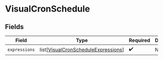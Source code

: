 # VisualCronSchedule


## Fields

| Field                                                                                       | Type                                                                                        | Required                                                                                    | Description                                                                                 |
| ------------------------------------------------------------------------------------------- | ------------------------------------------------------------------------------------------- | ------------------------------------------------------------------------------------------- | ------------------------------------------------------------------------------------------- |
| `expressions`                                                                               | list[[VisualCronScheduleExpressions](../../models/shared/visualcronscheduleexpressions.md)] | :heavy_check_mark:                                                                          | N/A                                                                                         |